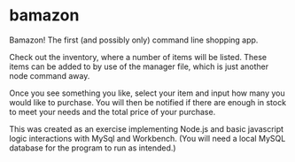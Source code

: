 # bamazon

Bamazon! The first (and possibly only) command line shopping app.

Check out the inventory, where a number of items will be listed. These items can be added to by use of the manager file, which is just another node command away.

Once you see something you like, select your item and input how many you would like to purchase. You will then be notified if there are enough in stock to meet your needs and the total price of your purchase. 




This was created as an exercise implementing Node.js and basic javascript logic interactions with MySql and Workbench.
(You will need a local MySQL database for the program to run as intended.)
